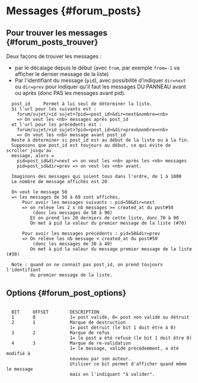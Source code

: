 # Messages {#forum_posts}

## Pour trouver les messages {#forum_posts_trouver}

Deux façons de trouver les messages :

* par le décalage depuis le début (avec `from`, par exemple `from=-1` va afficher le dernier message de la liste)
* Par l'identifiant du message (`pid`), avec possibilité d'indiquer `dir=next` ou `dir=prev` pour indiquer qu'il faut les messages DU PANNEAU avant ou après (donc PAS les messages avant pid).


```
  post_id     Permet à lui seul de déterminer la liste.
  Si l'url pour les suivants est :
    forum/sujet/<id sujet>?pid=<post_id>&dir=next&nombre=<nb>
    => On veut les <nb> messages après post_id
  et l'url pour les précédents est :
    forum/sujet/<id sujet>?pid=<post_id>&dir=prev&nombre=<nb>
    => On veut les <nb> message avant post_id
  Reste à déterminer si post_id est au début de la liste ou à la fin.
  Supposons que post_id est toujours au début, ce qui évite de scroller jusqu'au
  message, alors =
    pid=post_id&dir=next => on veut les <nb> après les <nb> messages
    pid=post_id&dir=prev => on veut les <nb> avant.

  Imaginons des messages qui soient tous dans l'ordre, de 1 à 1000
  Le nombre de message affichés est 20

  On veut le message 50
  => les messages de 50 à 69 sont affichés.
      Pour avoir les messages suivants : pid=50&dir=next
      => on relève les 2 x nb messages >= created_at du post#50
          (donc les messages de 50 à 90)
         Et on prend les 20 derniers de cette liste, donc 70 à 90
         On met à pid la valeur du premier message de la liste (#70)

      Pour avoir les messages précédents : pid=50&dir=prev
      => On relève les nb message < created_at du post#50
          (donc les messages de 30 à 49)
         On met à pid la valeur du message premier message de la liste (#30)

  Note : quand on ne connait pas post_id, on prend toujours l'identifiant
         du premier message de la liste.
```

## Options {#forum_post_options}

```

  BIT     OFFSET        DESCRIPTION
  1       0             1= post validé, 0= post non validé ou détruit
  2       1             Marque de destruction
                        1= post détruit (le bit 1 doit être à 0)
  3       2             Marque de refus
                        1= le post a été refusé (le bit 1 doit être 0)
  4       3             Marque de re-validation
                        1= le message, validé précédemment, a été modifié à
                        nouveau par son auteur.
                        Utiliser ce bit permet d'afficher quand même le message
                        mais en l'indiquant "à valider".
```
